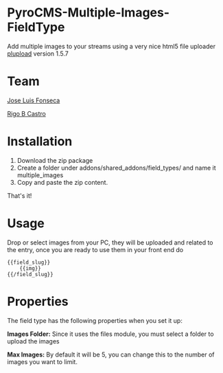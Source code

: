 PyroCMS-Multiple-Images-FieldType
=================================

Add multiple images to your streams using a very nice html5 file uploader [plupload](http://www.plupload.com/) version 1.5.7


Team
===========================

[Jose Luis Fonseca](http://josefonseca.me)

[Rigo B Castro](http://twitter.com/rigobcastro)


Installation
===========================

1. Download the zip package
2. Create a folder under addons/shared_addons/field_types/ and name it multiple_images
3. Copy and paste the zip content.

That's it!


Usage
===========================

Drop or select images from your PC, they will be uploaded and related to the entry, once you are ready to use them in your front end do 

	{{field_slug}}
		{{img}}
	{{/field_slug}}


Properties
===========================

The field type has the following properties when you set it up:

<b>Images Folder:</b> Since it uses the files module, you must select a folder to upload the images

<b>Max Images:</b> By default it will be 5, you can change this to the number of images you want to limit.

